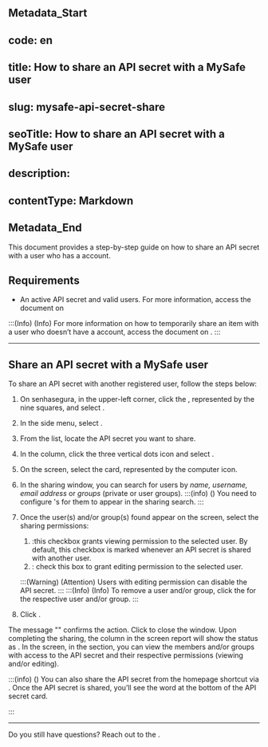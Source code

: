 ## Metadata_Start 
## code: en
## title: How to share an API secret with a MySafe user 
## slug: mysafe-api-secret-share 
## seoTitle: How to share an API secret with a MySafe user 
## description:  
## contentType: Markdown 
## Metadata_End
This document provides a step-by-step guide on how to share an API secret with a user who has a  account. 

## Requirements

* An active API secret and valid users. For more information, access the document on 

:::(Info) (Info)
For more information on how to temporarily share an item with a user who doesn’t  have a  account, access the document on .
:::

***

## Share an API secret with a MySafe user
To share an API secret with another registered  user, follow the steps below:


1. On senhasegura, in the upper-left corner, click the , represented by the nine squares, and select .
2. In the side menu, select .
3. From the list, locate the API secret you want to share.
4. In the  column, click the three vertical dots icon and select .
5. On the  screen, select the  card, represented by the computer icon.
6. In the sharing window, you can search for users by *name, username, email address* or *groups* (private or user groups).
    :::(info) ()
    You need to configure 's  for them to appear in the sharing search.
    :::
7. Once the user(s) and/or group(s) found appear on the  screen, select the sharing permissions:   
    1. :this checkbox grants viewing permission to the selected user. By default, this checkbox is marked whenever an API secret is shared with another user.
    2. : check this box to grant editing permission to the selected user.

   
    :::(Warning) (Attention)
    Users with editing permission can disable the API secret.
    :::
    :::(Info) (Info)
    To remove a user and/or group, click the  for the respective user and/or group.
    :::
        
8. Click .

The message "" confirms the action. Click  to close the window.
Upon completing the sharing, the  column in the  screen report will show the status as .
In the  screen, in the  section, you can view the members and/or groups with access to the API secret and their respective permissions (viewing and/or editing).

:::(info) ()
You can also share the API secret from the  homepage shortcut via .
Once the API secret is shared, you’ll  see the word  at the bottom of the API secret card.

:::
***


Do you still have questions? Reach out to the .